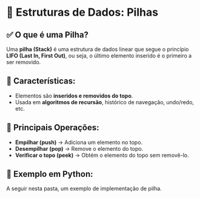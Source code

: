# 📌 Estruturas de Dados: Pilhas

## ✅ O que é uma Pilha?
Uma **pilha (Stack)** é uma estrutura de dados linear que segue o princípio **LIFO (Last In, First Out)**, ou seja, o último elemento inserido é o primeiro a ser removido.

## 🚀 Características:
- Elementos são **inseridos e removidos do topo**.
- Usada em **algoritmos de recursão**, histórico de navegação, undo/redo, etc.

## 🔹 Principais Operações:
- **Empilhar (push)** → Adiciona um elemento no topo.
- **Desempilhar (pop)** → Remove o elemento do topo.
- **Verificar o topo (peek)** → Obtém o elemento do topo sem removê-lo.

## 🔹 Exemplo em Python:
A seguir nesta pasta, um exemplo de implementação de pilha.

